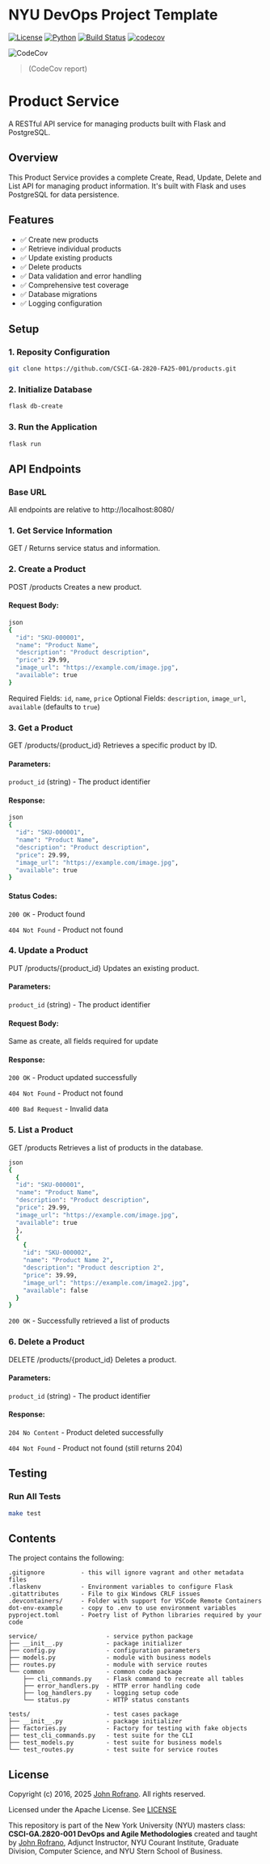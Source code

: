 # NYU DevOps Project Template

[![License](https://img.shields.io/badge/License-Apache_2.0-blue.svg)](https://opensource.org/licenses/Apache-2.0)
[![Python](https://img.shields.io/badge/Language-Python-blue.svg)](https://python.org/)
[![Build Status](https://github.com/CSCI-GA-2820-FA25-001/products/actions/workflows/ci.yml/badge.svg)](https://github.com/CSCI-GA-2820-FA25-001/products/actions)
[![codecov](https://codecov.io/github/CSCI-GA-2820-FA25-001/products/graph/badge.svg?token=PBGUYU3752)](https://codecov.io/github/CSCI-GA-2820-FA25-001/products)

![CodeCov](https://codecov.io/github/CSCI-GA-2820-FA25-001/products/graphs/tree.svg?token=PBGUYU3752)
> (CodeCov report)

# Product Service

A RESTful API service for managing products built with Flask and PostgreSQL.

## Overview

This Product Service provides a complete Create, Read, Update, Delete and List API for managing product information. It's built with Flask and uses PostgreSQL for data persistence.

## Features

- ✅ Create new products
- ✅ Retrieve individual products
- ✅ Update existing products  
- ✅ Delete products
- ✅ Data validation and error handling
- ✅ Comprehensive test coverage
- ✅ Database migrations
- ✅ Logging configuration

## Setup

### 1. Reposity Configuration
```bash
git clone https://github.com/CSCI-GA-2820-FA25-001/products.git
```

### 2. Initialize Database
```bash
flask db-create
```

### 3. Run the Application
```bash
flask run
```

## API Endpoints

### Base URL
All endpoints are relative to http://localhost:8080/

### 1. Get Service Information
GET /
Returns service status and information.

### 2. Create a Product
POST /products
Creates a new product.

#### Request Body:
```bash
json
{
  "id": "SKU-000001",
  "name": "Product Name",
  "description": "Product description",
  "price": 29.99,
  "image_url": "https://example.com/image.jpg",
  "available": true
}
```
Required Fields: ```id```, ```name```, ```price```
Optional Fields: ```description```, ```image_url```, ```available``` (defaults to ```true```)

### 3. Get a Product
GET /products/{product_id}
Retrieves a specific product by ID.

#### Parameters:

```product_id``` (string) - The product identifier

#### Response:
```bash
json
{
  "id": "SKU-000001",
  "name": "Product Name",
  "description": "Product description",
  "price": 29.99,
  "image_url": "https://example.com/image.jpg",
  "available": true
}
```
#### Status Codes:

```200 OK``` - Product found

```404 Not Found``` - Product not found

### 4. Update a Product
PUT /products/{product_id}
Updates an existing product.

#### Parameters:

```product_id``` (string) - The product identifier

#### Request Body: 
Same as create, all fields required for update

#### Response:

```200 OK``` - Product updated successfully

```404 Not Found``` - Product not found

```400 Bad Request``` - Invalid data

### 5. List a Product
GET /products Retrieves a list of products in the database.
```bash
json
{
  {
  "id": "SKU-000001",
  "name": "Product Name",
  "description": "Product description",
  "price": 29.99,
  "image_url": "https://example.com/image.jpg",
  "available": true
  },
  {
    {
    "id": "SKU-000002",
    "name": "Product Name 2",
    "description": "Product description 2",
    "price": 39.99,
    "image_url": "https://example.com/image2.jpg",
    "available": false
  }
}
```
```200 OK``` - Successfully retrieved a list of products

### 6. Delete a Product
DELETE /products/{product_id}
Deletes a product.

#### Parameters:

```product_id``` (string) - The product identifier

#### Response:

```204 No Content``` - Product deleted successfully

```404 Not Found``` - Product not found (still returns 204)

## Testing
### Run All Tests
```bash
make test
```

## Contents

The project contains the following:

```text
.gitignore          - this will ignore vagrant and other metadata files
.flaskenv           - Environment variables to configure Flask
.gitattributes      - File to gix Windows CRLF issues
.devcontainers/     - Folder with support for VSCode Remote Containers
dot-env-example     - copy to .env to use environment variables
pyproject.toml      - Poetry list of Python libraries required by your code

service/                   - service python package
├── __init__.py            - package initializer
├── config.py              - configuration parameters
├── models.py              - module with business models
├── routes.py              - module with service routes
└── common                 - common code package
    ├── cli_commands.py    - Flask command to recreate all tables
    ├── error_handlers.py  - HTTP error handling code
    ├── log_handlers.py    - logging setup code
    └── status.py          - HTTP status constants

tests/                     - test cases package
├── __init__.py            - package initializer
├── factories.py           - Factory for testing with fake objects
├── test_cli_commands.py   - test suite for the CLI
├── test_models.py         - test suite for business models
└── test_routes.py         - test suite for service routes
```

## License

Copyright (c) 2016, 2025 [John Rofrano](https://www.linkedin.com/in/JohnRofrano/). All rights reserved.

Licensed under the Apache License. See [LICENSE](LICENSE)

This repository is part of the New York University (NYU) masters class: **CSCI-GA.2820-001 DevOps and Agile Methodologies** created and taught by [John Rofrano](https://cs.nyu.edu/~rofrano/), Adjunct Instructor, NYU Courant Institute, Graduate Division, Computer Science, and NYU Stern School of Business.
